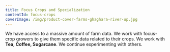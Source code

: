 ```yaml
---
title: Focus Crops and Specialization
contentId: focus-crops
coverImage: /img/product-cover-farms-ghaghara-river-up.jpg
---
```


We have access to a massive amount of farm data. We work with focus-crop growers to give them specific data related to their crops. We work with **Tea, Coffee, Sugarcane**. We continue experimenting with others.
